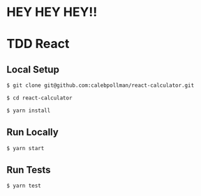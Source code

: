 # HEY HEY HEY!!
# TDD React

## Local Setup

```sh
$ git clone git@github.com:calebpollman/react-calculator.git
```

```sh
$ cd react-calculator
```

```sh
$ yarn install
```

## Run Locally

```sh
$ yarn start
```

## Run Tests

```sh
$ yarn test
```

